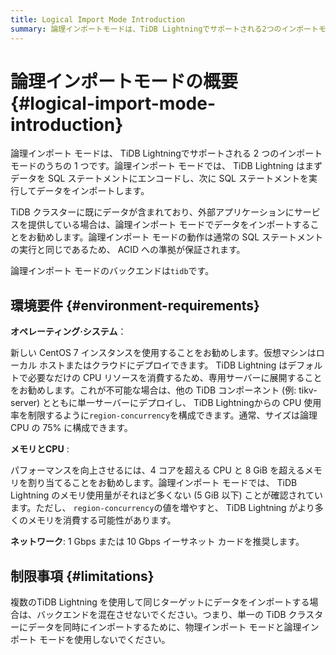 ```yaml
---
title: Logical Import Mode Introduction
summary: 論理インポートモードは、TiDB Lightningでサポートされる2つのインポートモードの1つです。データをSQLステートメントにエンコードし、次にSQLステートメントを実行してデータをインポートします。既存のデータがある場合は、論理インポートモードをお勧めします。バックエンドはtidbで、新しいCentOS 7インスタンスを使用することをお勧めします。CPUとメモリの割り当てを増やすことでパフォーマンスが向上し、1 Gbpsまたは10 Gbpsのイーサネットカードを推奨します。複数のTiDB Lightningを使用して同じターゲットにデータをインポートする場合は、バックエンドを混在させないでください。
---
```


# 論理インポートモードの概要 {#logical-import-mode-introduction}

論理インポート モードは、 TiDB Lightningでサポートされる 2 つのインポート モードのうちの 1 つです。論理インポート モードでは、 TiDB Lightning はまずデータを SQL ステートメントにエンコードし、次に SQL ステートメントを実行してデータをインポートします。

TiDB クラスターに既にデータが含まれており、外部アプリケーションにサービスを提供している場合は、論理インポート モードでデータをインポートすることをお勧めします。論理インポート モードの動作は通常の SQL ステートメントの実行と同じであるため、 ACID への準拠が保証されます。

論理インポート モードのバックエンドは`tidb`です。

## 環境要件 {#environment-requirements}

**オペレーティング·システム**：

新しい CentOS 7 インスタンスを使用することをお勧めします。仮想マシンはローカル ホストまたはクラウドにデプロイできます。 TiDB Lightning はデフォルトで必要なだけの CPU リソースを消費するため、専用サーバーに展開することをお勧めします。これが不可能な場合は、他の TiDB コンポーネント (例: tikv-server) とともに単一サーバーにデプロイし、 TiDB Lightningからの CPU 使用率を制限するように`region-concurrency`を構成できます。通常、サイズは論理 CPU の 75% に構成できます。

**メモリとCPU** :

パフォーマンスを向上させるには、4 コアを超える CPU と 8 GiB を超えるメモリを割り当てることをお勧めします。論理インポート モードでは、 TiDB Lightning のメモリ使用量がそれほど多くない (5 GiB 以下) ことが確認されています。ただし、 `region-concurrency`の値を増やすと、 TiDB Lightning がより多くのメモリを消費する可能性があります。

**ネットワーク**: 1 Gbps または 10 Gbps イーサネット カードを推奨します。

## 制限事項 {#limitations}

複数のTiDB Lightning を使用して同じターゲットにデータをインポートする場合は、バックエンドを混在させないでください。つまり、単一の TiDB クラスターにデータを同時にインポートするために、物理インポート モードと論理インポート モードを使用しないでください。
